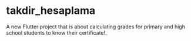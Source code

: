 # takdir_hesaplama

A new Flutter project that is about calculating grades for primary and high school students to know their certificate!.
